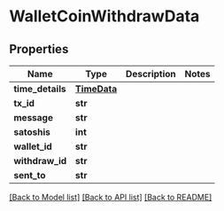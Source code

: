 # WalletCoinWithdrawData

## Properties
Name | Type | Description | Notes
------------ | ------------- | ------------- | -------------
**time_details** | [**TimeData**](TimeData.md) |  | 
**tx_id** | **str** |  | 
**message** | **str** |  | 
**satoshis** | **int** |  | 
**wallet_id** | **str** |  | 
**withdraw_id** | **str** |  | 
**sent_to** | **str** |  | 

[[Back to Model list]](../README.md#documentation-for-models) [[Back to API list]](../README.md#documentation-for-api-endpoints) [[Back to README]](../README.md)


